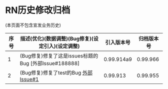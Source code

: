 # RN历史修改归档
(本页面不包含宣发业务历史)

|序号|描述(优化)(数据调整)(Bug修复)(设定引入)(设定调整)                                             |引入版本号|归档版本号|
|----|-------------------------------------------------------------------------------------------|---------|----------|
|1|(Bug修复)修复了这是issues标题的Bug                                                  [外部Issue#188888] |0.99.914a9|0.99.966|
|2|(Bug修复)修复了test的Bug                                                        [外部Issue#1](https://github.com/revengenowstudio/rn_issues_auto_archiving/issues/1) |0.99.913|0.99.955|



